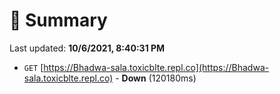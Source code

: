 # 📖 Summary
Last updated: **10/6/2021, 8:40:31 PM**

- `GET` [https://Bhadwa-sala.toxicblte.repl.co](https://Bhadwa-sala.toxicblte.repl.co) - **Down** (120180ms)
